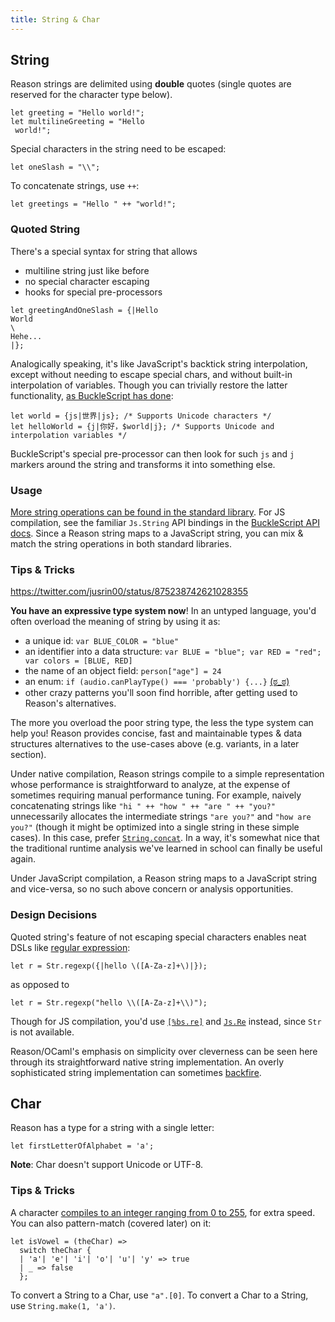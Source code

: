 ```yaml
---
title: String & Char
---
```


## String

Reason strings are delimited using **double** quotes (single quotes are reserved for the character type below).

```reason
let greeting = "Hello world!";
let multilineGreeting = "Hello
 world!";
```

Special characters in the string need to be escaped:

```reason
let oneSlash = "\\";
```

To concatenate strings, use `++`:

```reason
let greetings = "Hello " ++ "world!";
```

### Quoted String

There's a special syntax for string that allows

- multiline string just like before
- no special character escaping
- hooks for special pre-processors

```reason
let greetingAndOneSlash = {|Hello
World
\
Hehe...
|};
```

Analogically speaking, it's like JavaScript's backtick string interpolation, except without needing to escape special chars, and without built-in interpolation of variables. Though you can trivially restore the latter functionality, [as BuckleScript has done](https://bucklescript.github.io/docs/en/common-data-types.html#interpolation):

```reason
let world = {js|世界|js}; /* Supports Unicode characters */
let helloWorld = {j|你好，$world|j}; /* Supports Unicode and interpolation variables */
```

BuckleScript's special pre-processor can then look for such `js` and `j` markers around the string and transforms it into something else.

### Usage

[More string operations can be found in the standard library](/api/String.html). For JS compilation, see the familiar `Js.String` API bindings in the [BuckleScript API docs](http://bucklescript.github.io/bucklescript/api/Js.String.html). Since a Reason string maps to a JavaScript string, you can mix & match the string operations in both standard libraries.

### Tips & Tricks

https://twitter.com/jusrin00/status/875238742621028355

**You have an expressive type system now**! In an untyped language, you'd often overload the meaning of string by using it as:

- a unique id: `var BLUE_COLOR = "blue"`
- an identifier into a data structure: `var BLUE = "blue"; var RED = "red"; var colors = [BLUE, RED]`
- the name of an object field: `person["age"] = 24`
- an enum: `if (audio.canPlayType() === 'probably') {...}` [(ಠ_ಠ)](https://developer.mozilla.org/en-US/docs/Web/API/HTMLMediaElement/canPlayType#Return_value)
- other crazy patterns you'll soon find horrible, after getting used to Reason's alternatives.

The more you overload the poor string type, the less the type system can help you! Reason provides concise, fast and maintainable types & data structures alternatives to the use-cases above (e.g. variants, in a later section).

Under native compilation, Reason strings compile to a simple representation whose performance is straightforward to analyze, at the expense of sometimes requiring manual performance tuning. For example, naively concatenating strings like `"hi " ++ "how " ++ "are " ++ "you?"` unnecessarily allocates the intermediate strings `"are you?"` and `"how are you?"` (though it might be optimized into a single string in these simple cases). In this case, prefer [`String.concat`](/api/String.html). In a way, it's somewhat nice that the traditional runtime analysis we've learned in school can finally be useful again.

Under JavaScript compilation, a Reason string maps to a JavaScript string and vice-versa, so no such above concern or analysis opportunities.

### Design Decisions

Quoted string's feature of not escaping special characters enables neat DSLs like [regular expression](/api/Str.html):

```reason
let r = Str.regexp({|hello \([A-Za-z]+\)|});
```

as opposed to

```reason
let r = Str.regexp("hello \\([A-Za-z]+\\)");
```

Though for JS compilation, you'd use [`[%bs.re]`](https://bucklescript.github.io/docs/en/regular-expression.html) and [`Js.Re`](https://bucklescript.github.io/bucklescript/api/Js.Re.html) instead, since `Str` is not available.

Reason/OCaml's emphasis on simplicity over cleverness can be seen here through its straightforward native string implementation. An overly sophisticated string implementation can sometimes [backfire](http://mrale.ph/blog/2016/11/23/making-less-dart-faster.html).

## Char

Reason has a type for a string with a single letter:

```reason
let firstLetterOfAlphabet = 'a';
```

**Note**: Char doesn't support Unicode or UTF-8.

### Tips & Tricks

A character [compiles to an integer ranging from 0 to 255](/try.html?reason=DYUwLgBAhhC8EHIoKA), for extra speed. You can also pattern-match (covered later) on it:

```reason
let isVowel = (theChar) =>
  switch theChar {
  | 'a'| 'e'| 'i'| 'o'| 'u'| 'y' => true
  | _ => false
  };
```

To convert a String to a Char, use `"a".[0]`. To convert a Char to a String, use `String.make(1, 'a')`.
